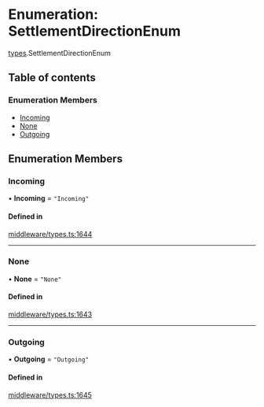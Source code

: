# Enumeration: SettlementDirectionEnum

[types](../wiki/types).SettlementDirectionEnum

## Table of contents

### Enumeration Members

- [Incoming](../wiki/types.SettlementDirectionEnum#incoming)
- [None](../wiki/types.SettlementDirectionEnum#none)
- [Outgoing](../wiki/types.SettlementDirectionEnum#outgoing)

## Enumeration Members

### Incoming

• **Incoming** = ``"Incoming"``

#### Defined in

[middleware/types.ts:1644](https://github.com/PolymeshAssociation/polymesh-sdk/blob/91c2d2d8/src/middleware/types.ts#L1644)

___

### None

• **None** = ``"None"``

#### Defined in

[middleware/types.ts:1643](https://github.com/PolymeshAssociation/polymesh-sdk/blob/91c2d2d8/src/middleware/types.ts#L1643)

___

### Outgoing

• **Outgoing** = ``"Outgoing"``

#### Defined in

[middleware/types.ts:1645](https://github.com/PolymeshAssociation/polymesh-sdk/blob/91c2d2d8/src/middleware/types.ts#L1645)
